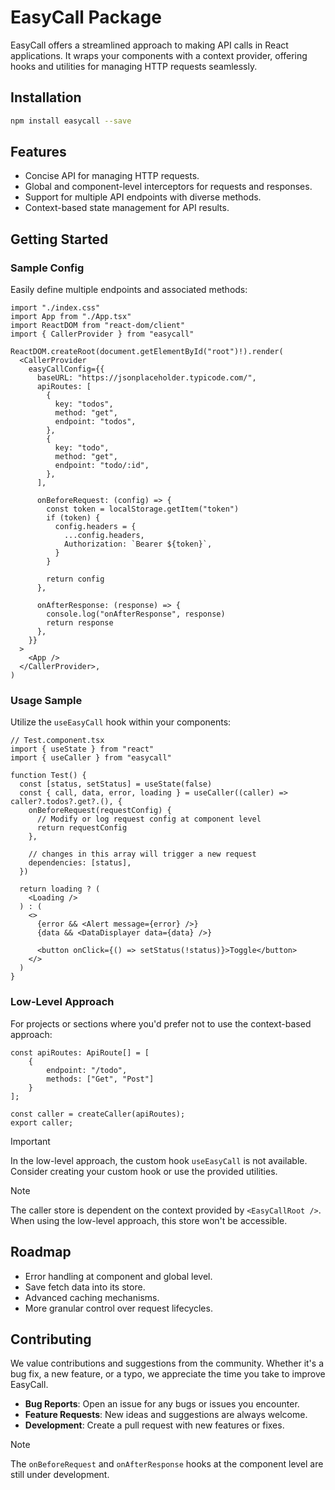 # EasyCall Package

EasyCall offers a streamlined approach to making API calls in React applications. It wraps your components with a context provider, offering hooks and utilities for managing HTTP requests seamlessly.

## Installation

```bash
npm install easycall --save
```

## Features

- Concise API for managing HTTP requests.
- Global and component-level interceptors for requests and responses.
- Support for multiple API endpoints with diverse methods.
- Context-based state management for API results.

## Getting Started

### Sample Config

Easily define multiple endpoints and associated methods:

```tsx
import "./index.css"
import App from "./App.tsx"
import ReactDOM from "react-dom/client"
import { CallerProvider } from "easycall"

ReactDOM.createRoot(document.getElementById("root")!).render(
  <CallerProvider
    easyCallConfig={{
      baseURL: "https://jsonplaceholder.typicode.com/",
      apiRoutes: [
        {
          key: "todos",
          method: "get",
          endpoint: "todos",
        },
        {
          key: "todo",
          method: "get",
          endpoint: "todo/:id",
        },
      ],

      onBeforeRequest: (config) => {
        const token = localStorage.getItem("token")
        if (token) {
          config.headers = {
            ...config.headers,
            Authorization: `Bearer ${token}`,
          }
        }

        return config
      },

      onAfterResponse: (response) => {
        console.log("onAfterResponse", response)
        return response
      },
    }}
  >
    <App />
  </CallerProvider>,
)
```

### Usage Sample

Utilize the `useEasyCall` hook within your components:

```tsx
// Test.component.tsx
import { useState } from "react"
import { useCaller } from "easycall"

function Test() {
  const [status, setStatus] = useState(false)
  const { call, data, error, loading } = useCaller((caller) => caller?.todos?.get?.(), {
    onBeforeRequest(requestConfig) {
      // Modify or log request config at component level
      return requestConfig
    },

    // changes in this array will trigger a new request
    dependencies: [status],
  })

  return loading ? (
    <Loading />
  ) : (
    <>
      {error && <Alert message={error} />}
      {data && <DataDisplayer data={data} />}

      <button onClick={() => setStatus(!status)}>Toggle</button>
    </>
  )
}
```

### Low-Level Approach

For projects or sections where you'd prefer not to use the context-based approach:

```tsx
const apiRoutes: ApiRoute[] = [
    {
        endpoint: "/todo",
        methods: ["Get", "Post"]
    }
];

const caller = createCaller(apiRoutes);
export caller;
```

> [!IMPORTANT]
> In the low-level approach, the custom hook `useEasyCall` is not available. Consider creating your custom hook or use the provided utilities.

> [!NOTE]
> The caller store is dependent on the context provided by `<EasyCallRoot />`. When using the low-level approach, this store won't be accessible.

## Roadmap

- Error handling at component and global level.
- Save fetch data into its store.
- Advanced caching mechanisms.
- More granular control over request lifecycles.

## Contributing

We value contributions and suggestions from the community. Whether it's a bug fix, a new feature, or a typo, we appreciate the time you take to improve EasyCall.

- **Bug Reports**: Open an issue for any bugs or issues you encounter.
- **Feature Requests**: New ideas and suggestions are always welcome.
- **Development**: Create a pull request with new features or fixes.

> [!NOTE]
> The `onBeforeRequest` and `onAfterResponse` hooks at the component level are still under development.
